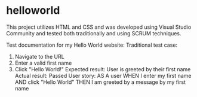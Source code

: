 # helloworld

This project utilizes HTML and CSS and was developed using Visual Studio Community and tested both traditionally and using SCRUM techniques. 

Test documentation for my Hello World website:
Traditional test case:
1.	Navigate to the URL
2.	Enter a valid first name
3.	Click "Hello World!"
Expected result: User is greeted by their first name
Actual result: Passed
User story:
AS A user WHEN I enter my first name AND click "Hello World" THEN I am greeted by a message by my first name
